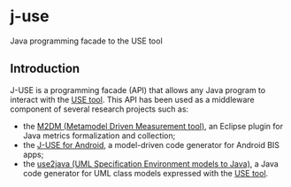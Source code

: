 # j-use
Java programming facade to the USE tool

## Introduction
J-USE is a programming facade (API) that allows any Java program to interact with the [USE tool](http://useocl.sourceforge.net/w/index.php/Main_Page). This API has been used as a middleware component of several research projects such as:
* the [M2DM (Metamodel Driven Measurement tool)](http://quasarresearchgroup.github.io/m2dm/), an Eclipse plugin for Java metrics formalization and collection;
* the [J-USE for Android](https://code.google.com/archive/p/juse4android/), a model-driven code generator for Android BIS apps;
* the [use2java (UML Specification Environment models to Java)](http://quasarresearchgroup.github.io/use2java), a Java code generator for UML class models expressed with the [USE tool](http://useocl.sourceforge.net/w/index.php/Main_Page).
